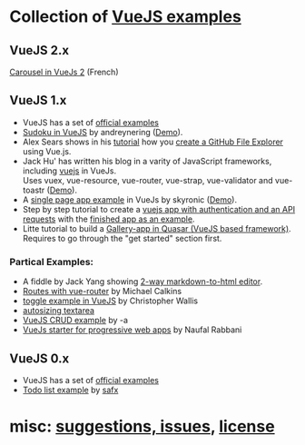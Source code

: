 # Collection of [VueJS examples](https://github.com/vuejs-examples/start "")

## VueJS 2.x

[Carousel in VueJs 2](https://www.grafikart.fr/formations/vuejs/tp-carousel) (French)

## VueJS 1.x

* VueJS has a set of [official examples](http://vuejs.org/examples/ "official examples for VueJS")
* [Sudoku in VueJS](https://github.com/andreynering/vuejs-sudoku "Sudoku in VueJS") by andreynering ([Demo](https://github.com/andreynering/vuejs-sudoku)).
* Alex Sears shows in his [tutorial](https://scotch.io/tutorials/create-a-github-file-explorer-using-vue-js) how you [create a GitHub File Explorer](https://github.com/scotch-io/vuejs-github-explorer) using Vue.js.
* Jack Hu' has written his blog in a varity of JavaScript frameworks, including [vuejs](https://github.com/jackhutu/jackblog-vue "Blog app in VueJS 1.x") in VueJs.<br>Uses vuex, vue-resource, vue-router, vue-strap, vue-validator and vue-toastr  ([Demo](http://vue.jackhu.top/)).
* A [single page app example](https://github.com/skyronic/vue-spa "Single page app in VueJS") in VueJs by skyronic ([Demo](http://crudkit.com/vue-spa/#!/)).
* Step by step tutorial to create a [vuejs app with authentication and an API requests](https://auth0.com/blog/2015/11/13/build-an-app-with-vuejs/) with the [finished app as an example](https://github.com/auth0-blog/vue-jwt-authentication).
* Litte tutorial to build a [Gallery-app in Quasar (VueJS based framework)](http://quasar-framework.org/components/image-gallery.html). Requires to go through the "get started" section first.

### Partical Examples:

* A fiddle by Jack Yang showing [2-way markdown-to-html editor](https://jsfiddle.net/ygjack/2kx696aa/).
* [Routes with vue-router](http://codepen.io/michaeljcalkins/pen/BNqREZ?editors=1010) by Michael Calkins
* [toggle example in VueJS](http://codepen.io/notoriousb1t/pen/BNPLRo/) by Christopher Wallis
* [autosizing textarea](https://jsfiddle.net/Lb3yqdso/)
* [VueJS CRUD example](https://codepen.io/-a/details/amOYGp) by -a
* [VueJs starter for progressive web apps](https://github.com/BosNaufal/vue-simple-pwa) by Naufal Rabbani

## VueJS 0.x

* VueJS has a set of [official examples](http://012.vuejs.org/examples/ "official examples for VueJS v0.12")
* [Todo list example](https://codepen.io/safx/pen/AhCtk "Todo list example in VueJs") by [safx](https://codepen.io/safx)


# misc: [suggestions, issues](https://github.com/vuejs-examples/start/issues), [license](https://github.com/FriendsOfSilverStripe/seo-suite/blob/master/license.md)
